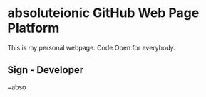 # absoluteionic GitHub Web Page Platform
This is my personal webpage. Code Open for everybody.

## Sign - Developer
~abso
